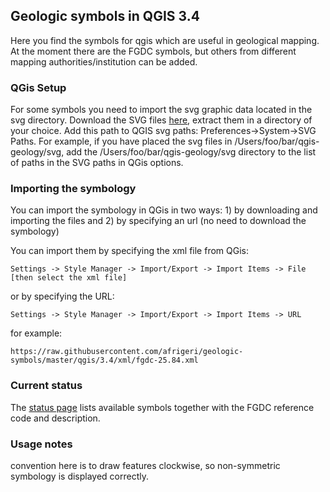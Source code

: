 ## Geologic symbols in QGIS 3.4 

Here you find the symbols for qgis which are useful in geological mapping.  At the moment there are the FGDC symbols, but others from different mapping authorities/institution can be added.


### QGis Setup

For some symbols you need to import the svg graphic data located in the svg directory.  Download the SVG files [here](https://minhaskamal.github.io/DownGit/#/home?url=https://github.com/afrigeri/geologic-symbols/tree/master/qgis/3.4/svg&fileName=qgis_svg_geology&rootDirectory=svg-geology), extract them in a directory of your choice. Add this path to QGIS svg paths: Preferences->System->SVG Paths.  For example, if you have placed the svg files in /Users/foo/bar/qgis-geology/svg, add the /Users/foo/bar/qgis-geology/svg directory to the list of paths in the SVG paths in QGis options. 

### Importing the symbology

You can import the symbology in QGis in two ways: 1) by downloading and importing the files and 2) by specifying an url (no need to download the symbology)


You can import them by specifying the xml file from QGis:

```
Settings -> Style Manager -> Import/Export -> Import Items -> File [then select the xml file]
```

or by specifying the URL:


```
Settings -> Style Manager -> Import/Export -> Import Items -> URL
```

for example:


```
https://raw.githubusercontent.com/afrigeri/geologic-symbols/master/qgis/3.4/xml/fgdc-25.84.xml
```

### Current status

The [status page](STATUS.md) lists available symbols together with the FGDC reference code and description.   


### Usage notes

convention here is to draw features clockwise, so non-symmetric symbology is displayed correctly.


